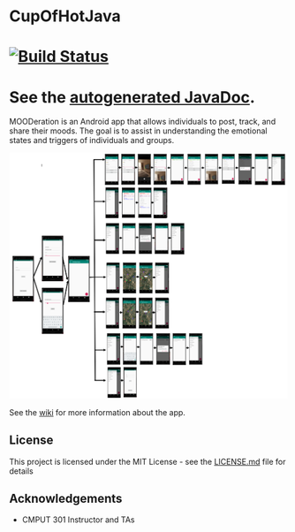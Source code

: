 # CupOfHotJava

# [![Build Status](https://travis-ci.com/CMPUT301F19T34/MOODeration.svg?branch=master)](https://travis-ci.com/CMPUT301F19T34/MOODeration)

# See the [autogenerated JavaDoc](https://cmput301f19t34.github.io/MOODeration/).

MOODeration is an Android app that allows individuals to post, track, and share
their moods. The goal is to assist in understanding the emotional states and
triggers of individuals and groups.

![App Storyboard](https://github.com/CMPUT301F19T34/MOODeration/blob/final-checkpoint/doc/UI-mockups/overview.png)

See the [wiki](https://github.com/CMPUT301F19T34/MOODeration/wiki) for more information about the app.

## License

This project is licensed under the MIT License - see the [LICENSE.md](LICENSE.md) file for details

## Acknowledgements
* CMPUT 301 Instructor and TAs

